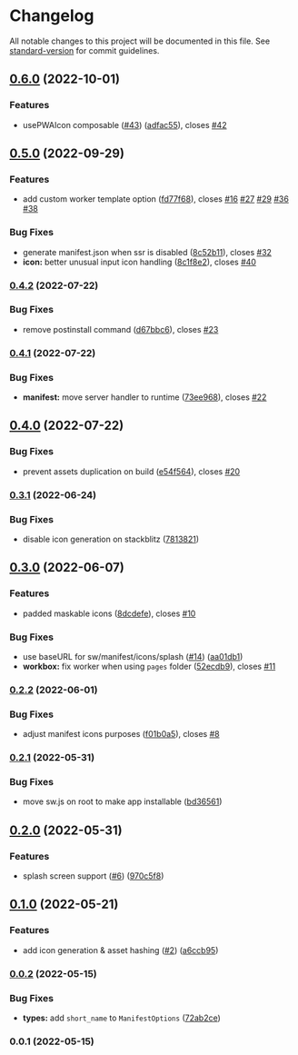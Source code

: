 # Changelog

All notable changes to this project will be documented in this file. See [standard-version](https://github.com/conventional-changelog/standard-version) for commit guidelines.

## [0.6.0](https://github.com/kevinmarrec/nuxt-pwa-module/compare/v0.5.0...v0.6.0) (2022-10-01)


### Features

* usePWAIcon composable  ([#43](https://github.com/kevinmarrec/nuxt-pwa-module/issues/43)) ([adfac55](https://github.com/kevinmarrec/nuxt-pwa-module/commit/adfac557535b7d6b7b81939cf12ba8b08839f4c3)), closes [#42](https://github.com/kevinmarrec/nuxt-pwa-module/issues/42)

## [0.5.0](https://github.com/kevinmarrec/nuxt-pwa-module/compare/v0.4.2...v0.5.0) (2022-09-29)


### Features

* add custom worker template option ([fd77f68](https://github.com/kevinmarrec/nuxt-pwa-module/commit/fd77f68dd19ee793c7b563e3fa6016b77d18ac9c)), closes [#16](https://github.com/kevinmarrec/nuxt-pwa-module/issues/16) [#27](https://github.com/kevinmarrec/nuxt-pwa-module/issues/27) [#29](https://github.com/kevinmarrec/nuxt-pwa-module/issues/29) [#36](https://github.com/kevinmarrec/nuxt-pwa-module/issues/36) [#38](https://github.com/kevinmarrec/nuxt-pwa-module/issues/38)


### Bug Fixes

* generate manifest.json when ssr is disabled ([8c52b11](https://github.com/kevinmarrec/nuxt-pwa-module/commit/8c52b1103d1c47c27fd3016026ba48a86ea16578)), closes [#32](https://github.com/kevinmarrec/nuxt-pwa-module/issues/32)
* **icon:** better unusual input icon handling ([8c1f8e2](https://github.com/kevinmarrec/nuxt-pwa-module/commit/8c1f8e2c715ca1416d5d3c6d4a7059fe49f8a99b)), closes [#40](https://github.com/kevinmarrec/nuxt-pwa-module/issues/40)

### [0.4.2](https://github.com/kevinmarrec/nuxt-pwa-module/compare/v0.4.1...v0.4.2) (2022-07-22)


### Bug Fixes

* remove postinstall command ([d67bbc6](https://github.com/kevinmarrec/nuxt-pwa-module/commit/d67bbc6b4cc2bf1e6fc1fa43523c5301fee19907)), closes [#23](https://github.com/kevinmarrec/nuxt-pwa-module/issues/23)

### [0.4.1](https://github.com/kevinmarrec/nuxt-pwa-module/compare/v0.4.0...v0.4.1) (2022-07-22)


### Bug Fixes

* **manifest:** move server handler to runtime ([73ee968](https://github.com/kevinmarrec/nuxt-pwa-module/commit/73ee9689ae0114d0b4f3779b2c26e58b97900bd0)), closes [#22](https://github.com/kevinmarrec/nuxt-pwa-module/issues/22)

## [0.4.0](https://github.com/kevinmarrec/nuxt-pwa-module/compare/v0.3.1...v0.4.0) (2022-07-22)


### Bug Fixes

* prevent assets duplication on build ([e54f564](https://github.com/kevinmarrec/nuxt-pwa-module/commit/e54f5648630ca2157f14c9dd138ae0f89f193ffb)), closes [#20](https://github.com/kevinmarrec/nuxt-pwa-module/issues/20)

### [0.3.1](https://github.com/kevinmarrec/nuxt-pwa-module/compare/v0.3.0...v0.3.1) (2022-06-24)


### Bug Fixes

* disable icon generation on stackblitz ([7813821](https://github.com/kevinmarrec/nuxt-pwa-module/commit/781382127e7773f7362d1c5f44bc4425d59a30d2))

## [0.3.0](https://github.com/kevinmarrec/nuxt-pwa-module/compare/v0.2.2...v0.3.0) (2022-06-07)


### Features

* padded maskable icons ([8dcdefe](https://github.com/kevinmarrec/nuxt-pwa-module/commit/8dcdefe5e9bf71f64349ac4627e61e75cc96093c)), closes [#10](https://github.com/kevinmarrec/nuxt-pwa-module/issues/10)


### Bug Fixes

* use baseURL for sw/manifest/icons/splash ([#14](https://github.com/kevinmarrec/nuxt-pwa-module/issues/14)) ([aa01db1](https://github.com/kevinmarrec/nuxt-pwa-module/commit/aa01db1679eee3141d8576b24a62b3779f99960e))
* **workbox:** fix worker when using `pages` folder ([52ecdb9](https://github.com/kevinmarrec/nuxt-pwa-module/commit/52ecdb9e420bbd596389ca7bb5533ca4a10d1e32)), closes [#11](https://github.com/kevinmarrec/nuxt-pwa-module/issues/11)

### [0.2.2](https://github.com/kevinmarrec/nuxt-pwa-module/compare/v0.2.1...v0.2.2) (2022-06-01)


### Bug Fixes

* adjust manifest icons purposes ([f01b0a5](https://github.com/kevinmarrec/nuxt-pwa-module/commit/f01b0a5099bf78731d0e7195b4bb0d093fce97ea)), closes [#8](https://github.com/kevinmarrec/nuxt-pwa-module/issues/8)

### [0.2.1](https://github.com/kevinmarrec/nuxt-pwa-module/compare/v0.2.0...v0.2.1) (2022-05-31)


### Bug Fixes

* move sw.js on root to make app installable ([bd36561](https://github.com/kevinmarrec/nuxt-pwa-module/commit/bd365611833ea9db4e2e03066fd70322da158288))

## [0.2.0](https://github.com/kevinmarrec/nuxt-pwa-module/compare/v0.1.0...v0.2.0) (2022-05-31)


### Features

* splash screen support ([#6](https://github.com/kevinmarrec/nuxt-pwa-module/issues/6)) ([970c5f8](https://github.com/kevinmarrec/nuxt-pwa-module/commit/970c5f89a7b6564580b36ee61052caeeeb0fb6ad))

## [0.1.0](https://github.com/kevinmarrec/nuxt-pwa-module/compare/v0.0.2...v0.1.0) (2022-05-21)


### Features

* add icon generation & asset hashing ([#2](https://github.com/kevinmarrec/nuxt-pwa-module/issues/2)) ([a6ccb95](https://github.com/kevinmarrec/nuxt-pwa-module/commit/a6ccb95a74c94fd7b8b558046274b8f4406bbf6c))

### [0.0.2](https://github.com/kevinmarrec/nuxt-pwa-module/compare/v0.0.1...v0.0.2) (2022-05-15)


### Bug Fixes

* **types:** add `short_name` to `ManifestOptions` ([72ab2ce](https://github.com/kevinmarrec/nuxt-pwa-module/commit/72ab2ce7a95773e2af0568015d6b2d92afd9b191))

### 0.0.1 (2022-05-15)
